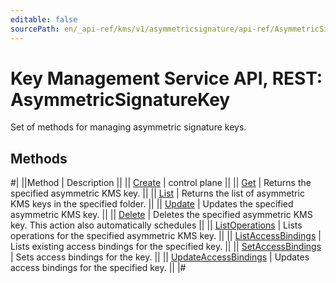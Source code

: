 ```yaml
---
editable: false
sourcePath: en/_api-ref/kms/v1/asymmetricsignature/api-ref/AsymmetricSignatureKey/index.md
---
```


# Key Management Service API, REST: AsymmetricSignatureKey

Set of methods for managing asymmetric signature keys.

## Methods

#|
||Method | Description ||
|| [Create](create.md) | control plane ||
|| [Get](get.md) | Returns the specified asymmetric KMS key. ||
|| [List](list.md) | Returns the list of asymmetric KMS keys in the specified folder. ||
|| [Update](update.md) | Updates the specified asymmetric KMS key. ||
|| [Delete](delete.md) | Deletes the specified asymmetric KMS key. This action also automatically schedules ||
|| [ListOperations](listOperations.md) | Lists operations for the specified asymmetric KMS key. ||
|| [ListAccessBindings](listAccessBindings.md) | Lists existing access bindings for the specified key. ||
|| [SetAccessBindings](setAccessBindings.md) | Sets access bindings for the key. ||
|| [UpdateAccessBindings](updateAccessBindings.md) | Updates access bindings for the specified key. ||
|#